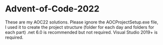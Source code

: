 # Advent-of-Code-2022
These are my AOC22 solutions.
Please ignore the AOCProjectSetup.exe file, I used it to create the project structure (folder for each day and folders for each part)
.net 6.0 is recommended but not required. Visual Studio 2019+ is required.
